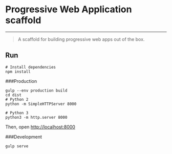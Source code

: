 # Progressive Web Application scaffold
---

> A scaffold for building progressive web apps out of the box.

## Run

```shell
# Install dependencies
npm install
```
###Production
```shell
gulp --env production build
cd dist
# Python 2
python -m SimpleHTTPServer 8000

# Python 3
python3 -m http.server 8000
```
Then, open [http://localhost:8000](http://localhost:8000/)

###Development
```shell
gulp serve
```